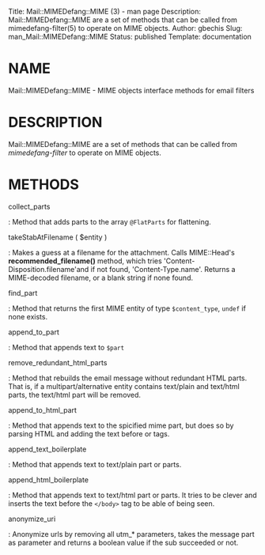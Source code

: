 Title: Mail::MIMEDefang::MIME (3) - man page
Description: Mail::MIMEDefang::MIME are a set of methods that can be called from mimedefang-filter(5) to operate on MIME objects.
Author: gbechis
Slug: man_Mail::MIMEDefang::MIME
Status: published
Template: documentation

# NAME

Mail::MIMEDefang::MIME - MIME objects interface methods for email
filters

# DESCRIPTION

Mail::MIMEDefang::MIME are a set of methods that can be called from
*mimedefang-filter* to operate on MIME objects.

# METHODS

collect_parts

:   Method that adds parts to the array `@FlatParts` for flattening.

takeStabAtFilename ( $entity )

:   Makes a guess at a filename for the attachment. Calls MIME::Head's
    **recommended_filename()** method, which tries
    'Content-Disposition.filename'and if not found,
    'Content-Type.name'. Returns a MIME-decoded filename, or a blank
    string if none found.

find_part

:   Method that returns the first MIME entity of type `$content_type`,
    `undef` if none exists.

append_to_part

:   Method that appends text to `$part`

remove_redundant_html_parts

:   Method that rebuilds the email message without redundant HTML parts.
    That is, if a multipart/alternative entity contains text/plain and
    text/html parts, the text/html part will be removed.

append_to_html_part

:   Method that appends text to the spicified mime part, but does so by
    parsing HTML and adding the text before </body> or </html> tags.

append_text_boilerplate

:   Method that appends text to text/plain part or parts.

append_html_boilerplate

:   Method that appends text to text/html part or parts. It tries to be
    clever and inserts the text before the `</body>` tag to be able of
    being seen.

anonymize_uri

:   Anonymize urls by removing all utm\_\* parameters, takes the message
    part as parameter and returns a boolean value if the sub succeeded
    or not.
